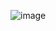 ![image](https://user-images.githubusercontent.com/90614965/137767591-e3bedbae-4232-4f54-bbe6-e0bf5286b168.png)
